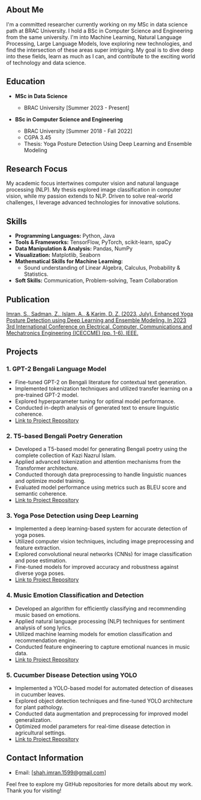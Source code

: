 ## About Me
I'm a committed researcher currently working on my MSc in data science path at BRAC University. I hold a BSc in Computer Science and Engineering from the same university. I'm into Machine Learning, Natural Language Processing, Large Language Models, love exploring new technologies, and find the intersection of these areas super intriguing. My goal is to dive deep into these fields, learn as much as I can, and contribute to the exciting world of technology and data science.

## Education
- **MSc in Data Science**
  - BRAC University [Summer 2023 - Present]

- **BSc in Computer Science and Engineering**
  - BRAC University [Summer 2018 - Fall 2022]
  - CGPA 3.45
  - Thesis: Yoga Posture Detection Using Deep Learning and Ensemble Modeling


## Research Focus
My academic focus intertwines computer vision and natural language processing (NLP). My thesis explored image classification in computer vision, while my passion extends to NLP. Driven to solve real-world challenges, I leverage advanced technologies for innovative solutions.

## Skills
- **Programming Languages:** Python, Java
- **Tools & Frameworks:** TensorFlow, PyTorch, scikit-learn, spaCy
- **Data Manipulation & Analysis:** Pandas, NumPy
- **Visualization:** Matplotlib, Seaborn
- **Mathematical Skills for Machine Learning:**
  - Sound understanding of Linear Algebra, Calculus, Probability & Statistics.
- **Soft Skills:** Communication, Problem-solving, Team Collaboration


## Publication
[Imran, S., Sadman, Z., Islam, A., & Karim, D. Z. (2023, July). Enhanced Yoga Posture Detection using Deep Learning and Ensemble Modeling. In 2023 3rd International Conference on Electrical, Computer, Communications and Mechatronics Engineering (ICECCME) (pp. 1-6). IEEE.](https://doi.org/10.1109/ICECCME57830.2023.10252764)





## Projects

### 1. GPT-2 Bengali Language Model
- Fine-tuned GPT-2 on Bengali literature for contextual text generation.
- Implemented tokenization techniques and utilized transfer learning on a pre-trained GPT-2 model.
- Explored hyperparameter tuning for optimal model performance.
- Conducted in-depth analysis of generated text to ensure linguistic coherence.
- [Link to Project Repository](https://github.com/Kyzu07/bengali_literature_gpt2_custom)

### 2. T5-based Bengali Poetry Generation
- Developed a T5-based model for generating Bengali poetry using the complete collection of Kazi Nazrul Islam.
- Applied advanced tokenization and attention mechanisms from the Transformer architecture.
- Conducted thorough data preprocessing to handle linguistic nuances and optimize model training.
- Evaluated model performance using metrics such as BLEU score and semantic coherence.
- [Link to Project Repository](https://github.com/Kyzu07/bengali_poem_t5_custom)

### 3. Yoga Pose Detection using Deep Learning
- Implemented a deep learning-based system for accurate detection of yoga poses.
- Utilized computer vision techniques, including image preprocessing and feature extraction.
- Explored convolutional neural networks (CNNs) for image classification and pose estimation.
- Fine-tuned models for improved accuracy and robustness against diverse yoga poses.
- [Link to Project Repository](https://github.com/Kyzu07/yoga_posture_detection)

### 4. Music Emotion Classification and Detection
- Developed an algorithm for efficiently classifying and recommending music based on emotions.
- Applied natural language processing (NLP) techniques for sentiment analysis of song lyrics.
- Utilized machine learning models for emotion classification and recommendation engine.
- Conducted feature engineering to capture emotional nuances in music data.
- [Link to Project Repository](https://github.com/Kyzu07/music_emotion_classification)

### 5. Cucumber Disease Detection using YOLO
- Implemented a YOLO-based model for automated detection of diseases in cucumber leaves.
- Explored object detection techniques and fine-tuned YOLO architecture for plant pathology.
- Conducted data augmentation and preprocessing for improved model generalization.
- Optimized model parameters for real-time disease detection in agricultural settings.
- [Link to Project Repository](https://github.com/Kyzu07/Cucumber-Disease-Detection)



## Contact Information
- Email: [shah.imran.1599@gmail.com]

Feel free to explore my GitHub repositories for more details about my work. Thank you for visiting!
